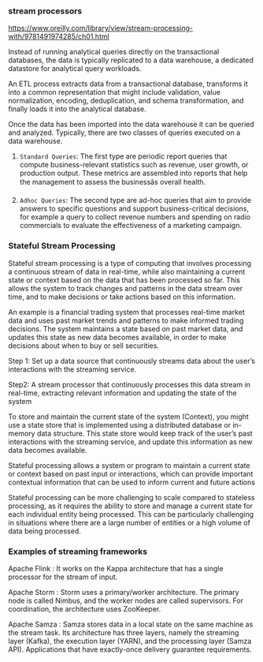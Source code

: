 ### stream processors

https://www.oreilly.com/library/view/stream-processing-with/9781491974285/ch01.html

Instead of running analytical queries directly on the transactional databases, the data is typically replicated to a data warehouse, a dedicated datastore for analytical query workloads.  

An ETL process extracts data from a transactional database, transforms it into a common representation that might include validation, value normalization, encoding, deduplication, and schema transformation, and finally loads it into the analytical database.

Once the data has been imported into the data warehouse it can be queried and analyzed. Typically, there are two classes of queries executed on a data warehouse. 

1. `Standard Queries`: The first type are periodic report queries that compute business-relevant statistics such as revenue, user growth, or production output. These metrics are assembled into reports that help the management to assess the businessâs overall health. 

2. `Adhoc Queries`: The second type are ad-hoc queries that aim to provide answers to specific questions and support business-critical decisions, for example a query to collect revenue numbers and spending on radio commercials to evaluate the effectiveness of a marketing campaign. 

### Stateful Stream Processing
Stateful stream processing is a type of computing that involves processing a continuous stream of data in real-time, while also maintaining a current state or context based on the data that has been processed so far. This allows the system to track changes and patterns in the data stream over time, and to make decisions or take actions based on this information.

An example is a financial trading system that processes real-time market data and uses past market trends and patterns to make informed trading decisions. The system maintains a state based on past market data, and updates this state as new data becomes available, in order to make decisions about when to buy or sell securities.

Step 1: Set up a data source that continuously streams data about the user’s interactions with the streaming service.

Step2: A stream processor that continuously processes this data stream in real-time, extracting relevant information and updating the state of the system 

To store and maintain the current state of the system (Context), you might use a state store that is implemented using a distributed database or in-memory data structure. This state store would keep track of the user’s past interactions with the streaming service, and update this information as new data becomes available.

Stateful processing allows a system or program to maintain a current state or context based on past input or interactions, which can provide important contextual information that can be used to inform current and future actions

Stateful processing can be more challenging to scale compared to stateless processing, as it requires the ability to store and manage a current state for each individual entity being processed. This can be particularly challenging in situations where there are a large number of entities or a high volume of data being processed.

### Examples of streaming frameworks
Apache Flink :  It works on the Kappa architecture that has a single processor for the stream of input.

Apache Storm : Storm uses a primary/worker architecture. The primary node is called Nimbus, and the worker nodes are called supervisors. For coordination, the architecture uses ZooKeeper.

Apache Samza : Samza stores data in a local state on the same machine as the stream task. Its architecture has three layers, namely the streaming layer (Kafka), the execution layer (YARN), and the processing layer (Samza API). 
Applications that have exactly-once delivery guarantee requirements.



